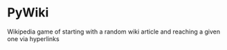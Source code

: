 # PyWiki
Wikipedia game of starting with a random wiki article and reaching a given one via hyperlinks
